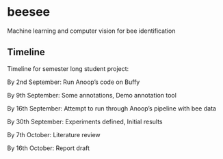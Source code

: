 # beesee
Machine learning and computer vision for bee identification

## Timeline

Timeline for semester long student project:

By 2nd September:
Run Anoop’s code on Buffy

By 9th September:
Some annotations, 
Demo annotation tool

By 16th September:
Attempt to run through Anoop’s pipeline with bee data

By 30th September:
Experiments defined, 
Initial results

By 7th October:
Literature review

By 16th October:
Report draft
